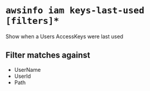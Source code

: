# `awsinfo iam keys-last-used [filters]*`

Show when a Users AccessKeys were last used

## Filter matches against

* UserName
* UserId
* Path

